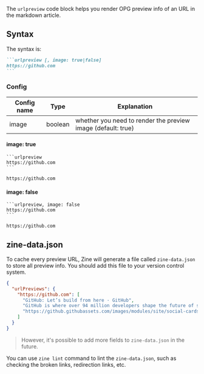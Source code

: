
The `urlpreview` code block helps you render OPG preview info of an URL in the markdown article. 

## Syntax

The syntax is:

~~~markdown
```urlpreview [, image: true|false]
https://github.com
```
~~~

### Config

| Config name | Type   | Explanation |
| ----------- | ------ |------ |
| image       | boolean | whether you need to render the preview image (default: true) |

#### image: true

~~~
```urlpreview
https://github.com
```
~~~

```urlpreview
https://github.com
```

#### image: false
~~~
```urlpreview, image: false
https://github.com
```
~~~

```urlpreview, image: false
https://github.com
```

## zine-data.json

To cache every preview URL, Zine will generate a file called `zine-data.json` to store all preview info. You should add this file to your version control system.

```json
{
  "urlPreviews": {
    "https://github.com": [
      "GitHub: Let’s build from here · GitHub",
      "GitHub is where over 94 million developers shape the future of software, together. Contribute to the open source community, manage your Git repositories, review code like a pro, track bugs and feature",
      "https://github.githubassets.com/images/modules/site/social-cards/campaign-social.png"
    ]
  }
}
```

> However, it's possible to add more fields to `zine-data.json` in the future.

You can use `zine lint` command to lint the `zine-data.json`, such as checking the broken links, redirection links, etc.